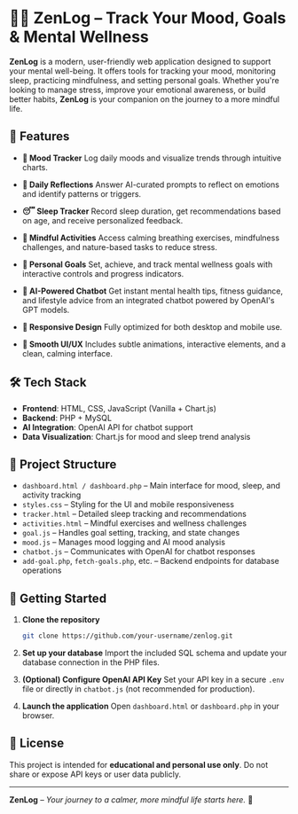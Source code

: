 
# 🧘‍♂️ ZenLog – Track Your Mood, Goals & Mental Wellness

**ZenLog** is a modern, user-friendly web application designed to support your mental well-being. It offers tools for tracking your mood, monitoring sleep, practicing mindfulness, and setting personal goals. Whether you're looking to manage stress, improve your emotional awareness, or build better habits, **ZenLog** is your companion on the journey to a more mindful life.

## 🌟 Features

* **🌈 Mood Tracker**
  Log daily moods and visualize trends through intuitive charts.

* **📝 Daily Reflections**
  Answer AI-curated prompts to reflect on emotions and identify patterns or triggers.

* **😴 Sleep Tracker**
  Record sleep duration, get recommendations based on age, and receive personalized feedback.

* **🧘 Mindful Activities**
  Access calming breathing exercises, mindfulness challenges, and nature-based tasks to reduce stress.

* **🎯 Personal Goals**
  Set, achieve, and track mental wellness goals with interactive controls and progress indicators.

* **🤖 AI-Powered Chatbot**
  Get instant mental health tips, fitness guidance, and lifestyle advice from an integrated chatbot powered by OpenAI's GPT models.

* **📱 Responsive Design**
  Fully optimized for both desktop and mobile use.

* **💫 Smooth UI/UX**
  Includes subtle animations, interactive elements, and a clean, calming interface.

## 🛠 Tech Stack

* **Frontend**: HTML, CSS, JavaScript (Vanilla + Chart.js)
* **Backend**: PHP + MySQL
* **AI Integration**: OpenAI API for chatbot support
* **Data Visualization**: Chart.js for mood and sleep trend analysis

## 📂 Project Structure

* `dashboard.html / dashboard.php` – Main interface for mood, sleep, and activity tracking
* `styles.css` – Styling for the UI and mobile responsiveness
* `tracker.html` – Detailed sleep tracking and recommendations
* `activities.html` – Mindful exercises and wellness challenges
* `goal.js` – Handles goal setting, tracking, and state changes
* `mood.js` – Manages mood logging and AI mood analysis
* `chatbot.js` – Communicates with OpenAI for chatbot responses
* `add-goal.php`, `fetch-goals.php`, etc. – Backend endpoints for database operations

## 🧪 Getting Started

1. **Clone the repository**

   ```bash
   git clone https://github.com/your-username/zenlog.git
   ```

2. **Set up your database**
   Import the included SQL schema and update your database connection in the PHP files.

3. **(Optional) Configure OpenAI API Key**
   Set your API key in a secure `.env` file or directly in `chatbot.js` (not recommended for production).

4. **Launch the application**
   Open `dashboard.html` or `dashboard.php` in your browser.

## 📜 License

This project is intended for **educational and personal use only**. Do not share or expose API keys or user data publicly.

---

**ZenLog** – *Your journey to a calmer, more mindful life starts here.* 🌿

